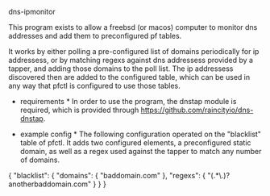 dns-ipmonitor

This program exists to allow a freebsd (or macos) computer
to monitor dns addresses and add them to preconfigured pf
tables.

It works by either polling a pre-configured list of domains
periodically for ip addressess, or by matching regexs
against dns addressess provided by a tapper, and adding those
domains to the poll list.  The ip addressess discovered
then are added to the configured table, which can be used
in any way that pfctl is configured to use those tables.

* requirements *
In order to use the program, the dnstap module is required,
which is provided through https://github.com/raincityio/dns-dnstap.

* example config *
The following configuration operated on the "blacklist"
table of pfctl.  It adds two configured elements, a preconfigured
static domain, as well as a regex used against the tapper
to match any number of domains.

 {
     "blacklist": {
         "domains": {
             "baddomain.com"
         },
         "regexs": {
             "(.*\\.)?anotherbaddomain.com"
         }
     }
 }
